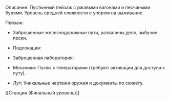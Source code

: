 

Описание: Пустынный пейзаж с ржавыми вагонами и песчаными бурями. Уровень средней сложности с упором на выживание.

 Пейзаж:

- Заброшенные железнодорожные пути, развалины депо, зыбучие пески.
   
- Подлокации:
   
- Заброшенная лаборатория:
   
- Механики: Пазлы с генераторами (требуют активации для доступа к луту).

- Лут: Уникальные чертежи оружия и документы по сюжету.



[[Станция (Финальный уровень)]]
